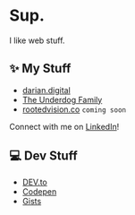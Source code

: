 # Sup.

I like web stuff. 

## ✨ My Stuff
* [darian.digital](https://www.darian.digital)
* [The Underdog Family](http://www.iamtuf.org)
* [rootedvision.co](rootedvision.co) `coming soon`

Connect with me on [LinkedIn](https://www.linkedin.com/in/darian-nocera/)!

## 💻 Dev Stuff
* [DEV.to](https://dev.to/darnocer) 
* [Codepen](https://codepen.io/darnocer)
* [Gists](https://gist.github.com/darnocer)


